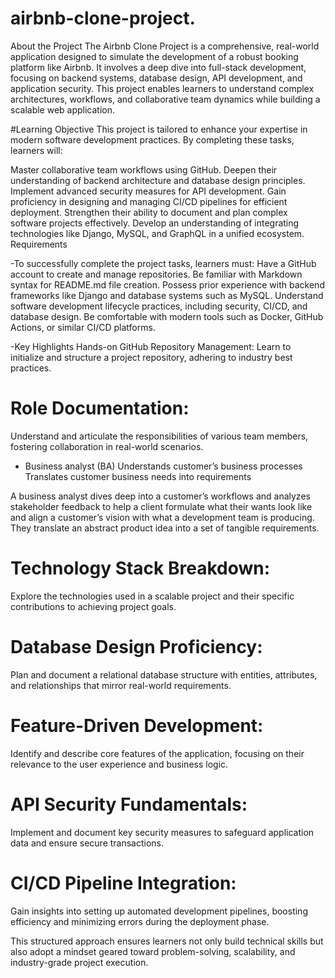# airbnb-clone-project.
About the Project
The Airbnb Clone Project is a comprehensive, real-world application designed to simulate the development of a robust booking platform like Airbnb. It involves a deep dive into full-stack development, focusing on backend systems, database design, API development, and application security. This project enables learners to understand complex architectures, workflows, and collaborative team dynamics while building a scalable web application.

#Learning Objective
This project is tailored to enhance your expertise in modern software development practices. By completing these tasks, learners will:

Master collaborative team workflows using GitHub.
Deepen their understanding of backend architecture and database design principles.
Implement advanced security measures for API development.
Gain proficiency in designing and managing CI/CD pipelines for efficient deployment.
Strengthen their ability to document and plan complex software projects effectively.
Develop an understanding of integrating technologies like Django, MySQL, and GraphQL in a unified ecosystem.
Requirements

-To successfully complete the project tasks, learners must:
Have a GitHub account to create and manage repositories.
Be familiar with Markdown syntax for README.md file creation.
Possess prior experience with backend frameworks like Django and database systems such as MySQL.
Understand software development lifecycle practices, including security, CI/CD, and database design.
Be comfortable with modern tools such as Docker, GitHub Actions, or similar CI/CD platforms.

-Key Highlights
Hands-on GitHub Repository Management:
Learn to initialize and structure a project repository, adhering to industry best practices.

# Role Documentation:
Understand and articulate the responsibilities of various team members, fostering collaboration in real-world scenarios.
- Business analyst (BA)
Understands customer’s business processes
Translates customer business needs into requirements

A business analyst dives deep into a customer’s workflows and analyzes stakeholder feedback to help a client formulate what their wants look like and align a customer’s vision with what a development team is producing. They translate an abstract product idea into a set of tangible requirements.

# Technology Stack Breakdown:
Explore the technologies used in a scalable project and their specific contributions to achieving project goals.

# Database Design Proficiency:
Plan and document a relational database structure with entities, attributes, and relationships that mirror real-world requirements.

# Feature-Driven Development:
Identify and describe core features of the application, focusing on their relevance to the user experience and business logic.

# API Security Fundamentals:
Implement and document key security measures to safeguard application data and ensure secure transactions.

# CI/CD Pipeline Integration:
Gain insights into setting up automated development pipelines, boosting efficiency and minimizing errors during the deployment phase.

This structured approach ensures learners not only build technical skills but also adopt a mindset geared toward problem-solving, scalability, and industry-grade project execution.
